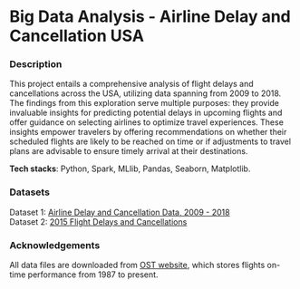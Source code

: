 # Big Data Analysis - Airline Delay and Cancellation USA
### Description
This project entails a comprehensive analysis of flight delays and cancellations across the USA, utilizing data spanning from 2009 to 2018. The findings from this exploration serve multiple purposes: they provide invaluable insights for predicting potential delays in upcoming flights and offer guidance on selecting airlines to optimize travel experiences. These insights empower travelers by offering recommendations on whether their scheduled flights are likely to be reached on time or if adjustments to travel plans are advisable to ensure timely arrival at their destinations.

**Tech stacks**: Python, Spark, MLlib, Pandas, Seaborn, Matplotlib.

### Datasets
Dataset 1: [Airline Delay and Cancellation Data, 2009 - 2018](https://www.kaggle.com/datasets/yuanyuwendymu/airline-delay-and-cancellation-data-2009-2018)
<br/>
Dataset 2: [2015 Flight Delays and Cancellations](https://www.kaggle.com/datasets/usdot/flight-delays)

### Acknowledgements
All data files are downloaded from [OST website](https://www.transtats.bts.gov/Homepage.asp), which stores flights on-time performance from 1987 to present.
